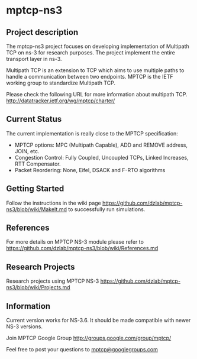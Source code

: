 # mptcp-ns3
## Project description
The mptcp-ns3 project focuses on developing implementation of Multipath TCP on ns-3 for research purposes. The project implement the entire transport layer in ns-3.

Multipath TCP is an extension to TCP which aims to use multiple paths to handle a communication between two endpoints. MPTCP is the IETF working group to standardize Multipath TCP.

Please check the following URL for more information about multipath TCP. http://datatracker.ietf.org/wg/mptcp/charter/

## Current Status
The current implementation is really close to the MPTCP specification:
- MPTCP options: MPC (Multipath Capable), ADD and REMOVE address, JOIN, etc.
- Congestion Control: Fully Coupled, Uncoupled TCPs, Linked Increases, RTT Compensator.
- Packet Reordering: None, Eifel, DSACK and F-RTO algorithms

## Getting Started
Follow the instructions in the wiki page https://github.com/dzlab/mptcp-ns3/blob/wiki/MakeIt.md to successfully run simulations.

## References
For more details on MPTCP NS-3 module please refer to https://github.com/dzlab/mptcp-ns3/blob/wiki/References.md

## Research Projects
Research projects using MPTCP NS-3 https://github.com/dzlab/mptcp-ns3/blob/wiki/Projects.md

## Information
Current version works for NS-3.6. It should be made compatible with newer NS-3 versions.

Join MPTCP Google Group http://groups.google.com/group/mptcp/

Feel free to post your questions to mptcp@googlegroups.com
